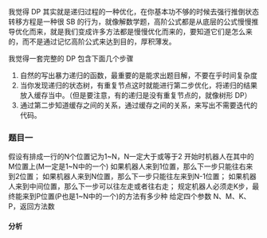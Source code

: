 我觉得 DP 其实就是递归过程的一种优化，在你基本功不够的时候去强行推倒状态转移方程是一种很 SB 的行为，就像解数学题，高阶公式都是从底层的公式慢慢推导优化而来，就是我们变成许多方法都是慢慢优化而来的，要知道它们是怎么来的，而不是通过记忆高阶公式来达到目的，厚积薄发。

我觉得一套完整的 DP 包含下面几个步骤

1. 自然的写出暴力递归的函数，最重要的是能求出题目解，不要在乎时间复杂度
2. 当你发现递归的状态树，有重复节点这时就能进行第二步优化，将递归的结果放入缓存当中。（但是要注意，有的递归是没有重复节点的，就像树形 DP）
3. 通过第二步知道缓存之间的关系，通过缓存之间的关系，来写出不需要迭代的代码。

### 题目一

假设有排成一行的N个位置记为1~N，N一定大于或等于2
开始时机器人在其中的M位置上(M一定是1~N中的一个)
如果机器人来到1位置，那么下一步只能往右来到2位置；
如果机器人来到N位置，那么下一步只能往左来到N-1位置；
如果机器人来到中间位置，那么下一步可以往左走或者往右走；
规定机器人必须走K步，最终能来到P位置(P也是1~N中的一个)的方法有多少种
给定四个参数 N、M、K、P，返回方法数

#### 分析

